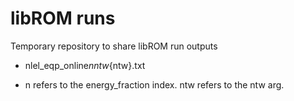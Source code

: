 # libROM runs
Temporary repository to share libROM run outputs

* nlel_eqp_online${n}ntw${ntw}.txt

* n refers to the energy_fraction index. ntw refers to the ntw arg.

